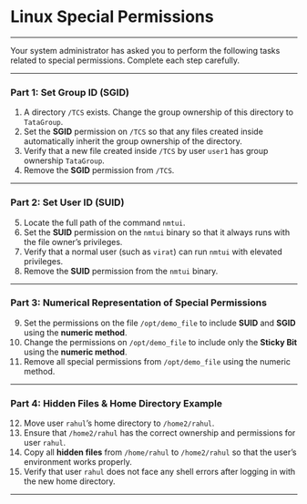 # **Linux Special Permissions**
---

Your system administrator has asked you to perform the following tasks related to special permissions. Complete each step carefully.

---

### **Part 1: Set Group ID (SGID)**

1. A directory `/TCS` exists. Change the group ownership of this directory to `TataGroup`.
2. Set the **SGID** permission on `/TCS` so that any files created inside automatically inherit the group ownership of the directory.
3. Verify that a new file created inside `/TCS` by user `user1` has group ownership `TataGroup`.
4. Remove the **SGID** permission from `/TCS`.

---

### **Part 2: Set User ID (SUID)**

5. Locate the full path of the command `nmtui`.
6. Set the **SUID** permission on the `nmtui` binary so that it always runs with the file owner’s privileges.
7. Verify that a normal user (such as `virat`) can run `nmtui` with elevated privileges.
8. Remove the **SUID** permission from the `nmtui` binary.

---

### **Part 3: Numerical Representation of Special Permissions**

9. Set the permissions on the file `/opt/demo_file` to include **SUID** and **SGID** using the **numeric method**.
10. Change the permissions on `/opt/demo_file` to include only the **Sticky Bit** using the **numeric method**.
11. Remove all special permissions from `/opt/demo_file` using the numeric method.

---

### **Part 4: Hidden Files & Home Directory Example**

12. Move user `rahul`’s home directory to `/home2/rahul`.
13. Ensure that `/home2/rahul` has the correct ownership and permissions for user `rahul`.
14. Copy all **hidden files** from `/home/rahul` to `/home2/rahul` so that the user’s environment works properly.
15. Verify that user `rahul` does not face any shell errors after logging in with the new home directory.

---
